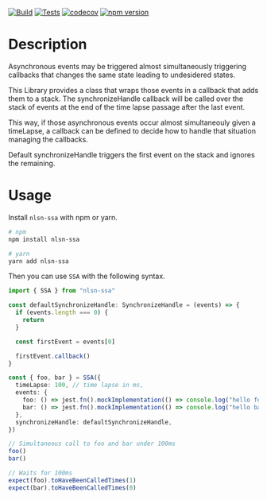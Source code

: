 [![Build](https://github.com/gitnlsn/nlsn-ssa/actions/workflows/build.yml/badge.svg)](https://github.com/gitnlsn/nlsn-ssa/actions/workflows/build.yml)
[![Tests](https://github.com/gitnlsn/nlsn-ssa/actions/workflows/tests.yml/badge.svg)](https://github.com/gitnlsn/nlsn-ssa/actions/workflows/tests.yml)
[![codecov](https://codecov.io/gh/gitnlsn/nlsn-ssa/branch/main/graph/badge.svg?token=c9IfyKZS5O)](https://codecov.io/gh/gitnlsn/nlsn-ssa)
[![npm version](https://badge.fury.io/js/nlsn-ssa.svg)](https://badge.fury.io/js/nlsn-ssa)

# Description

Asynchronous events may be triggered almost simultaneously triggering callbacks that changes the same state leading to undesidered states.

This Library provides a class that wraps those events in a callback that adds them to a stack. The synchronizeHandle callback will be called over the stack of events at the end of the time lapse passage after the last event.

This way, if those asynchronous events occur almost simultaneouly given a timeLapse, a callback can be defined to decide how to handle that situation managing the callbacks.

Default synchronizeHandle triggers the first event on the stack and ignores the remaining.

# Usage

Install `nlsn-ssa` with npm or yarn.

```bash
# npm
npm install nlsn-ssa

# yarn
yarn add nlsn-ssa
```

Then you can use `SSA` with the following syntax.

```ts
import { SSA } from "nlsn-ssa"

const defaultSynchronizeHandle: SynchronizeHandle = (events) => {
  if (events.length === 0) {
    return
  }

  const firstEvent = events[0]

  firstEvent.callback()
}

const { foo, bar } = SSA({
  timeLapse: 100, // time lapse in ms,
  events: {
    foo: () => jest.fn().mockImplementation(() => console.log("hello foo")),
    bar: () => jest.fn().mockImplementation(() => console.log("hello bar")),
  },
  synchronizeHandle: defaultSynchronizeHandle,
})

// Simultaneous call to foo and bar under 100ms
foo()
bar()

// Waits for 100ms
expect(foo).toHaveBeenCalledTimes(1)
expect(bar).toHaveBeenCalledTimes(0)
```
